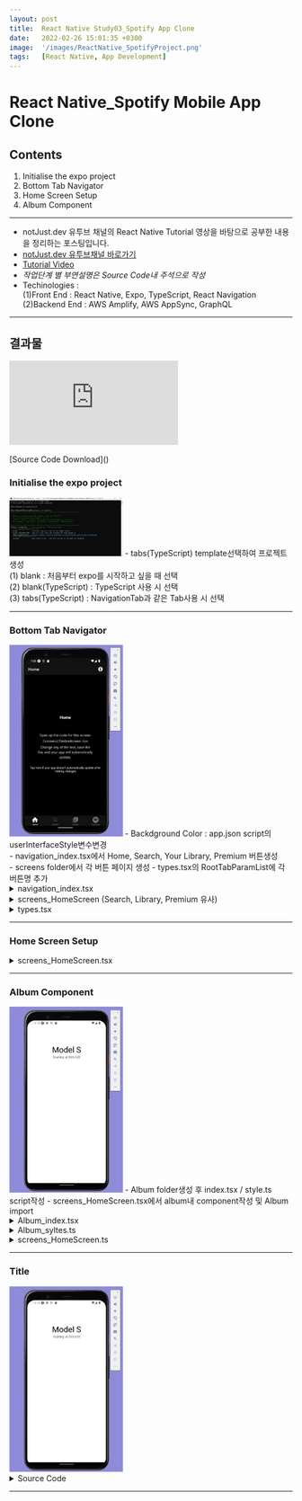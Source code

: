 ```yaml
---
layout: post
title:  React Native Study03_Spotify App Clone
date:   2022-02-26 15:01:35 +0300
image:  '/images/ReactNative_SpotifyProject.png'
tags:   [React Native, App Development]
---
```


# React Native_Spotify Mobile App Clone

## Contents <br/>
1. Initialise the expo project<br/>
2. Bottom Tab Navigator<br/>
3. Home Screen Setup<br/>
4. Album Component<br/>
___

* notJust․dev 유투브 채널의 React Native Tutorial 영상을 바탕으로 공부한 내용을 정리하는 포스팅입니다.<br/>
* [notJust․dev 유투브채널 바로가기](https://www.youtube.com/channel/UCYSa_YLoJokZAwHhlwJntIA) <br/>
* [Tutorial Video](https://www.youtube.com/watch?v=Ho41KNKvoBc&list=PLY3ncAV1dSVBejIDGrcbNRs148uHowYfx)<br/>
* *작업단계 별 부연설명은 Source Code내 주석으로 작성*
* Techinologies : <br/>
    (1)Front End : React Native, Expo, TypeScript, React Navigation<br/>
    (2)Backend End : AWS Amplify, AWS AppSync, GraphQL<br/>

___

## 결과물
<p><iframe src="https://www.youtube.com/embed/qIG1yNURnQ8" frameborder="0" allowfullscreen></iframe></p>
[Source Code Download]()

### Initialise the expo project<br/>
<img src="/images/Posting/ReactNative/Spotify/01.png" alt="Project" width="40%" height="40%">
- tabs(TypeScript) template선택하여 프로젝트 생성<br/>
    (1) blank : 처음부터 expo를 시작하고 싶을 때 선택<br/>
    (2) blank(TypeScript) : TypeScript 사용 시 선택<br/>
    (3) tabs(TypeScript) : NavigationTab과 같은 Tab사용 시 선택<br/>

___

### Bottom Tab Navigator <br/>
<img src="/images/Posting/ReactNative/Spotify/02.png" alt="Project" width="40%" height="40%">
- Backdground Color : app.json script의 userInterfaceStyle변수변경<br/>
- navigation_index.tsx에서 Home, Search, Your Library, Premium 버튼생성<br/>
- screens folder에서 각 버튼 페이지 생성
- types.tsx의 RootTabParamList에 각 버튼명 추가

<details>
<summary>navigation_index.tsx</summary>
<div markdown="1">

```javascript
import { Entypo, EvilIcons, MaterialCommunityIcons, FontAwesome5, FontAwesome } from '@expo/vector-icons';
/*Bottom Tab Icon Site Import*/

import { createBottomTabNavigator } from '@react-navigation/bottom-tabs';
import { NavigationContainer, DefaultTheme, DarkTheme } from '@react-navigation/native';
import { createNativeStackNavigator } from '@react-navigation/native-stack';
import * as React from 'react';
import { ColorSchemeName, Pressable } from 'react-native';

import Colors from '../constants/Colors';
import useColorScheme from '../hooks/useColorScheme';
import ModalScreen from '../screens/ModalScreen';
import NotFoundScreen from '../screens/NotFoundScreen';

import HomeScreen from '../screens/HomeScreen';
import SearchScreen from '../screens/SearchScreen';
import LibraryScreen from '../screens/LibraryScreen';
import PremiumScreen from '../screens/PremiumScreen';
/*Bottom Tab 클릭시, 나타날 페이지 import*/
import { RootStackParamList, RootTabParamList, RootTabScreenProps } from '../types';
import LinkingConfiguration from './LinkingConfiguration';

export default function Navigation({ colorScheme }: { colorScheme: ColorSchemeName }) {
  return (
    <NavigationContainer
      linking={LinkingConfiguration}
      theme={colorScheme === 'dark' ? DarkTheme : DefaultTheme}>
      <RootNavigator />
    </NavigationContainer>
  );
}

/**
 * A root stack navigator is often used for displaying modals on top of all other content.
 * https://reactnavigation.org/docs/modal
 */
const Stack = createNativeStackNavigator<RootStackParamList>();

function RootNavigator() {
  return (
    <Stack.Navigator>
      <Stack.Screen name="Root" component={BottomTabNavigator} options={{ headerShown: false }} />
      <Stack.Screen name="NotFound" component={NotFoundScreen} options={{ title: 'Oops!' }} />
      <Stack.Group screenOptions={{ presentation: 'modal' }}>
        <Stack.Screen name="Modal" component={ModalScreen} />
      </Stack.Group>
    </Stack.Navigator>
  );
}

/**
 * A bottom tab navigator displays tab buttons on the bottom of the display to switch screens.
 * https://reactnavigation.org/docs/bottom-tab-navigator
 */
const BottomTab = createBottomTabNavigator<RootTabParamList>();

function BottomTabNavigator() {
  const colorScheme = useColorScheme();

  return (
    <BottomTab.Navigator
      initialRouteName="Home"
      screenOptions={{
        tabBarActiveTintColor: Colors[colorScheme].tint,
      }}>
        
      <BottomTab.Screen
        name="Home"
        component={HomeScreen} /*Home Button 클릭 시 나타나는 페이지*/
        options={({ navigation }: RootTabScreenProps<'Home'>) => ({
          title: 'Home',
          tabBarIcon: ({ color }) => <Entypo name="home" size={30} style={{marginBottom:-3}} color={color} />,
          headerRight: () => (
            <Pressable
              onPress={() => navigation.navigate('Modal')}
              style={({ pressed }) => ({
                opacity: pressed ? 0.5 : 1,
              })}>
              <FontAwesome
                name="info-circle"
                size={25}
                color={Colors[colorScheme].text}
                style={{ marginRight: 15 }}
              />
            </Pressable>
          ),
        })}
      />
      <BottomTab.Screen
        name="Search"
        component={SearchScreen} /*Search Button 클릭 시 나타나는 페이지*/
        options={{
          title: 'Search',
          tabBarIcon: ({ color }) => <EvilIcons name="search" size={30} style={{marginBottom:-3}} color={color} />,
        }}
      />
      <BottomTab.Screen
        name="Library"
        component={LibraryScreen} /*Library Button 클릭 시 나타나는 페이지*/
        options={{
          title: 'Library',
          tabBarIcon: ({ color }) => <MaterialCommunityIcons name="music-box-multiple" size={30} style={{marginBottom:-3}} color={color} />,
        }}
      />
      <BottomTab.Screen
        name="Premium"
        component={PremiumScreen} /*Library Button 클릭 시 나타나는 페이지*/
        options={{
          title: 'Premium',
          tabBarIcon: ({ color }) => <FontAwesome5 name="spotify" size={30} style={{marginBottom:-3}} color={color} />,
        }}
      />
    </BottomTab.Navigator>
  );
}

/**
 * You can explore the built-in icon families and icons on the web at https://icons.expo.fyi/
 */
function TabBarIcon(props: {
  name: React.ComponentProps<typeof FontAwesome>['name'];
  color: string;
}) {
  return <FontAwesome size={30} style={{ marginBottom: -3 }} {...props} />;
}
```
</div>
</details>

<details>
<summary>screens_HomeScreen (Search, Library, Premium 유사)</summary>
<div markdown="1">

```javascript
import { StyleSheet, TouchableOpacity } from 'react-native';

import { Text, View } from '../components/Themed';
import { RootStackScreenProps } from '../types';

export default function NotFoundScreen({ navigation }: RootStackScreenProps<'NotFound'>) {
  return (
    <View style={styles.container}>
      <Text style={styles.title}>This screen doesn't exist.</Text>
      <TouchableOpacity onPress={() => navigation.replace('Root')} style={styles.link}>
        <Text style={styles.linkText}>Go to home screen!</Text>
      </TouchableOpacity>
    </View>
  );
}

const styles = StyleSheet.create({
  container: {
    flex: 1,
    alignItems: 'center',
    justifyContent: 'center',
    padding: 20,
  },
  title: {
    fontSize: 20,
    fontWeight: 'bold',
  },
  link: {
    marginTop: 15,
    paddingVertical: 15,
  },
  linkText: {
    fontSize: 14,
    color: '#2e78b7',
  },
});
```
</div>
</details>

<details>
<summary>types.tsx</summary>
<div markdown="1">

```javascript
import { BottomTabScreenProps } from '@react-navigation/bottom-tabs';
import { CompositeScreenProps, NavigatorScreenParams } from '@react-navigation/native';
import { NativeStackScreenProps } from '@react-navigation/native-stack';

declare global {
  namespace ReactNavigation {
    interface RootParamList extends RootStackParamList {}
  }
}

export type RootStackParamList = {
  Root: NavigatorScreenParams<RootTabParamList> | undefined;
  Modal: undefined;
  NotFound: undefined;
};

export type RootStackScreenProps<Screen extends keyof RootStackParamList> = NativeStackScreenProps<
  RootStackParamList,
  Screen
>;

export type RootTabParamList = {
  /*TypeScript에 BottomTap추가*/
  Home: undefined;
  Search: undefined;
  Library: undefined;
  Premium:undefined;
};

export type RootTabScreenProps<Screen extends keyof RootTabParamList> = CompositeScreenProps<
  BottomTabScreenProps<RootTabParamList, Screen>,
  NativeStackScreenProps<RootStackParamList>
>;
```

</div>
</details>

___

### Home Screen Setup<br/>
<details>
<summary>screens_HomeScreen.tsx</summary>
<div markdown="1">

```javascript
import { StyleSheet, Text, View } from 'react-native';
import { RootTabScreenProps } from '../types';

export default function HomeScreen({ navigation }: RootTabScreenProps<'Home'>) {
  return (
    <View style={styles.container}>
      <Text style={{color:'white'}}>Hello</Text>
    </View>
  );
}

const styles = StyleSheet.create({
  container: {
    flex: 1,
    alignItems: 'center',
    justifyContent: 'center',
  },
  title: {
    fontSize: 20,
    fontWeight: 'bold',
  },
  separator: {
    marginVertical: 30,
    height: 1,
    width: '80%',
  },
});
```

</div>
</details>

___

### Album Component<br/>
<img src="/images/Posting/ReactNative/TeslaProject/01.png" alt="Project" width="40%" height="40%">
- Album folder생성 후 index.tsx / style.ts script작성
- screens_HomeScreen.tsx에서 album내 component작성 및 Album import

<details>
<summary>Album_index.tsx</summary>
<div markdown="1">

```javascript
import React from 'react';
import {View, Image, Text} from 'react-native';
import styles from './styles';

export type AlbumProps = {
    album: {
        id:string;
        imageUri:string;
        artistsHeadline:string;
    }
}

const Album = (props:AlbumProps)=>(
    <View style={styles.container}>
        <Image source={{uri:props.album.imageUri}} style={styles.image}/>
        <Text style={styles.text}>{props.album.artistsHeadline}</Text>
    </View>
)

export default Album;
```

</div>
</details>

<details>
<summary>Album_syltes.ts</summary>
<div markdown="1">

```javascript
import { StyleSheet } from "react-native";

const styles = StyleSheet.create({
    container: {
        width:200,
    },
    
    image: {
        width:'100%',
        height:200,
    },

    text: {
        color:'grey',
        marginTop:10,
    }
})

export default styles;
```

</div>
</details>

</div>
</details>

<details>
<summary>screens_HomeScreen.ts</summary>
<div markdown="1">

```javascript
import React from 'react';
import { StyleSheet, Text, View } from 'react-native';
import Album from '../components/Album';

const album = {
  /*album내 component작성*/
  id: '1',
  imageUri:'https://user-images.githubusercontent.com/81608287/155875578-be0f8c69-b72e-45d7-a8de-8a7b144b2056.jpg',
  artistsHeadline:'Taylor Swift, Cardi Objective C, Avicii'
}

export default function HomeScreen() {
  return (
    <View style={styles.container}>
      <Album album={album}/>  {/*Album import*/}
    </View>
  );
}

const styles = StyleSheet.create({
  container: {
    flex: 1,
    alignItems: 'center',
    justifyContent: 'center',
  },
  title: {
    fontSize: 20,
    fontWeight: 'bold',
  },
  separator: {
    marginVertical: 30,
    height: 1,
    width: '80%',
  },
});
```

</div>
</details>

___

### Title<br/>
<img src="/images/Posting/ReactNative/TeslaProject/01.png" alt="Project" width="40%" height="40%">
<details>
<summary>Source Code</summary>
<div markdown="1">

```javascript

```

</div>
</details>

___

